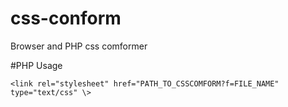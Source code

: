 # css-conform
Browser and PHP css comformer

#PHP Usage

```
<link rel="stylesheet" href="PATH_TO_CSSCOMFORM?f=FILE_NAME" type="text/css" \>
```
